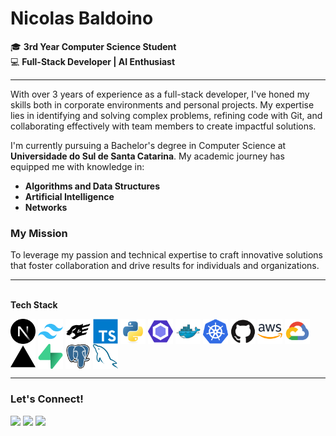 # Nicolas Baldoino

🎓 **3rd Year Computer Science Student**  
💻 **Full-Stack Developer | AI Enthusiast**  

---

With over 3 years of experience as a full-stack developer, I've honed my skills both in corporate environments and personal projects. My expertise lies in identifying and solving complex problems, refining code with Git, and collaborating effectively with team members to create impactful solutions.  

I'm currently pursuing a Bachelor's degree in Computer Science at **Universidade do Sul de Santa Catarina**. My academic journey has equipped me with knowledge in:  
- **Algorithms and Data Structures**  
- **Artificial Intelligence**  
- **Networks**  

### **My Mission**  
To leverage my passion and technical expertise to craft innovative solutions that foster collaboration and drive results for individuals and organizations.

---

<br>**Tech Stack**
<div style="display: inline_block">
  <!-- Frameworks e Bibliotecas -->
  <img align="center" alt="Next.js" height="40" src="https://raw.githubusercontent.com/devicons/devicon/master/icons/nextjs/nextjs-original.svg">
  <img align="center" alt="Tailwind CSS" height="40" src="https://raw.githubusercontent.com/devicons/devicon/master/icons/tailwindcss/tailwindcss-original.svg">
  <img align="center" alt="Fastify" height="40" src="https://raw.githubusercontent.com/devicons/devicon/master/icons/fastify/fastify-original.svg">

  <!-- Linguagens -->
  <img align="center" alt="TypeScript" height="40" src="https://raw.githubusercontent.com/devicons/devicon/master/icons/typescript/typescript-original.svg">
  <img align="center" alt="Python" height="40" src="https://raw.githubusercontent.com/devicons/devicon/master/icons/python/python-original.svg">

  <!-- Ferramentas e Configuração -->
  <img align="center" alt="ESLint" height="40" src="https://raw.githubusercontent.com/devicons/devicon/master/icons/eslint/eslint-original.svg">
  <img align="center" alt="Docker" height="40" src="https://raw.githubusercontent.com/devicons/devicon/master/icons/docker/docker-original.svg">
  <img align="center" alt="Kubernetes" height="40" src="https://raw.githubusercontent.com/devicons/devicon/master/icons/kubernetes/kubernetes-plain.svg">
  <img align="center" alt="GitHub Actions" height="40" src="https://raw.githubusercontent.com/devicons/devicon/master/icons/github/github-original.svg">

  <!-- Cloud Providers -->
  <img align="center" alt="AWS" height="40" src="https://raw.githubusercontent.com/devicons/devicon/master/icons/amazonwebservices/amazonwebservices-original-wordmark.svg">
  <img align="center" alt="GCP" height="40" src="https://raw.githubusercontent.com/devicons/devicon/master/icons/googlecloud/googlecloud-original.svg">
  <img align="center" alt="Vercel" height="40" src="https://raw.githubusercontent.com/devicons/devicon/master/icons/vercel/vercel-original.svg">
  <img align="center" alt="Supabase" height="40" src="https://raw.githubusercontent.com/devicons/devicon/master/icons/supabase/supabase-original.svg">

  <!-- Bancos de Dados -->
  <img align="center" alt="PostgreSQL" height="40" src="https://raw.githubusercontent.com/devicons/devicon/master/icons/postgresql/postgresql-original.svg">
  <img align="center" alt="MySQL" height="40" src="https://raw.githubusercontent.com/devicons/devicon/master/icons/mysql/mysql-original.svg">
</div>

---

### **Let's Connect!**  

<div> 
  <a href="https://instagram.com/nicolasbaldoino" target="_blank"><img src="https://img.shields.io/badge/-Instagram-%23E4405F?style=for-the-badge&logo=instagram&logoColor=white" target="_blank"></a>
  <a href = "mailto:nicolas@baldoino.me"><img src="https://img.shields.io/badge/-Gmail-%23333?style=for-the-badge&logo=gmail&logoColor=white" target="_blank"></a>
  <a href="https://linkedin.com/in/nicolasbaldoino" target="_blank"><img src="https://img.shields.io/badge/-LinkedIn-%230077B5?style=for-the-badge&logo=linkedin&logoColor=white" target="_blank"></a> 
</div>
